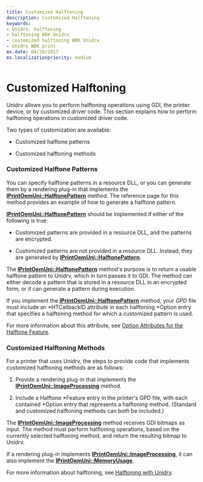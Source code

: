 ```yaml
---
title: Customized Halftoning
description: Customized Halftoning
keywords:
- Unidrv, halftoning
- halftoning WDK Unidrv
- customized halftoning WDK Unidrv
- Unidrv WDK print
ms.date: 04/20/2017
ms.localizationpriority: medium
---
```


# Customized Halftoning





Unidrv allows you to perform halftoning operations using GDI, the printer device, or by customized driver code. This section explains how to perform halftoning operations in customized driver code.

Two types of customization are available:

-   Customized halftone patterns

-   Customized halftoning methods

### <a href="" id="ddk-customized-halftone-patterns-gg"></a>Customized Halftone Patterns

You can specify halftone patterns in a resource DLL, or you can generate them by a rendering plug-in that implements the [**IPrintOemUni::HalftonePattern**](/windows-hardware/drivers/ddi/prcomoem/nf-prcomoem-iprintoemuni-halftonepattern) method. The reference page for this method provides an example of how to generate a halftone pattern.

[**IPrintOemUni::HalftonePattern**](/windows-hardware/drivers/ddi/prcomoem/nf-prcomoem-iprintoemuni-halftonepattern) should be implemented if either of the following is true:

-   Customized patterns are provided in a resource DLL, and the patterns are encrypted.

-   Customized patterns are not provided in a resource DLL. Instead, they are generated by [**IPrintOemUni::HalftonePattern**](/windows-hardware/drivers/ddi/prcomoem/nf-prcomoem-iprintoemuni-halftonepattern).

The [**IPrintOemUni::HalftonePattern**](/windows-hardware/drivers/ddi/prcomoem/nf-prcomoem-iprintoemuni-halftonepattern) method's purpose is to return a usable halftone pattern to Unidrv, which in turn passes it to GDI. The method can either decode a pattern that is stored in a resource DLL in an encrypted form, or it can generate a pattern during execution.

If you implement the [**IPrintOemUni::HalftonePattern**](/windows-hardware/drivers/ddi/prcomoem/nf-prcomoem-iprintoemuni-halftonepattern) method, your *GPD* file must include an \*HTCallbackID attribute in each halftoning \*Option entry that specifies a halftoning method for which a customized pattern is used.

For more information about this attribute, see [Option Attributes for the Halftone Feature](option-attributes-for-the-halftone-feature.md).

### <a href="" id="ddk-customized-halftoning-methods-gg"></a>Customized Halftoning Methods

For a printer that uses Unidrv, the steps to provide code that implements customized halftoning methods are as follows:

1.  Provide a rendering plug-in that implements the [**IPrintOemUni::ImageProcessing**](/windows-hardware/drivers/ddi/prcomoem/nf-prcomoem-iprintoemuni-imageprocessing) method.

2.  Include a Halftone \*Feature entry in the printer's GPD file, with each contained \*Option entry that represents a halftoning method. (Standard and customized halftoning methods can both be included.)

The [**IPrintOemUni::ImageProcessing**](/windows-hardware/drivers/ddi/prcomoem/nf-prcomoem-iprintoemuni-imageprocessing) method receives GDI bitmaps as input. The method must perform halftoning operations, based on the currently selected halftoning method, and return the resulting bitmap to Unidrv.

If a rendering plug-in implements [**IPrintOemUni::ImageProcessing**](/windows-hardware/drivers/ddi/prcomoem/nf-prcomoem-iprintoemuni-imageprocessing), it can also implement the [**IPrintOemUni::MemoryUsage**](/windows-hardware/drivers/ddi/prcomoem/nf-prcomoem-iprintoemuni-memoryusage).

For more information about halftoning, see [Halftoning with Unidrv](halftoning-with-unidrv.md).

